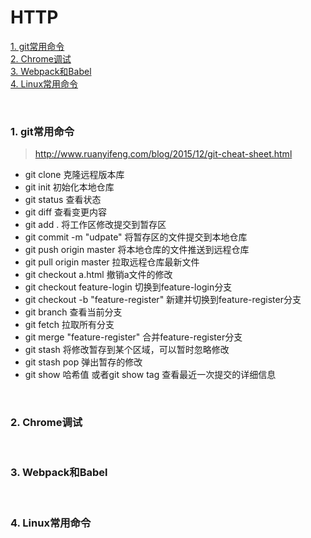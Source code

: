 # HTTP

[1. git常用命令](#pro1)  
[2. Chrome调试](#pro2)  
[3. Webpack和Babel](#pro3)  
[4. Linux常用命令](#pro4)  

<br>

<h3 id="pro1">1. git常用命令</h3>

> http://www.ruanyifeng.com/blog/2015/12/git-cheat-sheet.html
- git clone 克隆远程版本库
- git init 初始化本地仓库
- git status 查看状态
- git diff 查看变更内容
- git add . 将工作区修改提交到暂存区
- git commit -m "udpate" 将暂存区的文件提交到本地仓库
- git push origin master 将本地仓库的文件推送到远程仓库
- git pull origin master 拉取远程仓库最新文件
- git checkout a.html 撤销a文件的修改
- git checkout feature-login 切换到feature-login分支
- git checkout -b "feature-register" 新建并切换到feature-register分支
- git branch 查看当前分支
- git fetch 拉取所有分支
- git merge "feature-register" 合并feature-register分支
- git stash 将修改暂存到某个区域，可以暂时忽略修改
- git stash pop 弹出暂存的修改
- git show 哈希值 或者git show tag 查看最近一次提交的详细信息

<br>

<h3 id="pro2">2. Chrome调试</h3>

<br>

<h3 id="pro3">3. Webpack和Babel</h3>

<br>

<h3 id="pro4">4. Linux常用命令</h3>